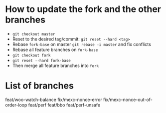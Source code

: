 # How to update the fork and the other branches

- `git checkout master`
- Reset to the desired tag/commit: `git reset --hard <tag>`
- Rebase `fork-base` on master `git rebase -i master` and fix conflicts
- Rebase all feature branches on `fork-base`
- `git checkout fork`
- `git reset --hard fork-base`
- Then merge all feature branches into `fork`

# List of branches
feat/woo-watch-balance
fix/mexc-nonce-error
fix/mexc-nonce-out-of-order-loop
feat/perf
feat/bbo
feat/perf-unsafe